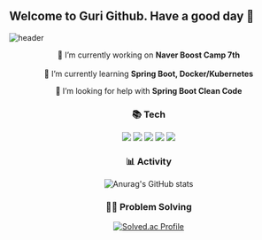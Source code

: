 ## Welcome to Guri Github. Have a good day 👋

![header](https://capsule-render.vercel.app/api?type=wave&color=auto&height=300&section=header&text=KimJinSung%20&fontSize=90)

<div align="center">


<!-- **CEOJINSUNG/CEOJINSUNG** is a ✨ _special_ ✨ repository because its `README.md` (this file) appears on your GitHub profile. -->

<!-- Here are some ideas to get you started: -->

🔭 I’m currently working on **Naver Boost Camp 7th** <br /> <br />
🌱 I’m currently learning **Spring Boot, Docker/Kubernetes**
<!-- - 👯 I’m looking to collaborate on ... -->
🤔 I’m looking for help with **Spring Boot Clean Code**
<!-- - 💬 Ask me about ... -->
<!-- - 📫 How to reach me: ... -->
<!-- - ⚡ Fun fact: ... -->

### 📚 Tech
  
<img src="https://img.shields.io/badge/Spring-6DB33F?style=flat-square&logo=Spring&logoColor=white"/>
<img src="https://img.shields.io/badge/Django-092E20?style=flat-square&logo=Django&logoColor=white"/>
<img src="https://img.shields.io/badge/Node.js-339933?style=flat-square&logo=Node.js&logoColor=white"/>
<img src="https://img.shields.io/badge/Docker-2496ED?style=flat-square&logo=Docker&logoColor=white"/>
<img src="https://img.shields.io/badge/Kubernetes-326CE5?style=flat-square&logo=Kubernetes&logoColor=white"/>
  
### 📊 Activity

![Anurag's GitHub stats](https://github-readme-stats.vercel.app/api?username=CEOJINSUNG&count_private=true)

### 💪🏻 Problem Solving

[![Solved.ac Profile](http://mazassumnida.wtf/api/v2/generate_badge?boj=jinsungone)](https://solved.ac/jinsungone/)


</div>
